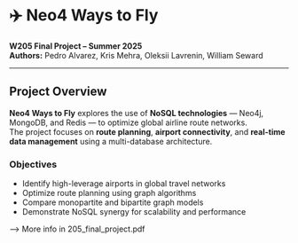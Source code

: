 # ✈️ Neo4 Ways to Fly

**W205 Final Project – Summer 2025**  
**Authors:** Pedro Alvarez, Kris Mehra, Oleksii Lavrenin, William Seward  

---

## Project Overview

**Neo4 Ways to Fly** explores the use of **NoSQL technologies** — Neo4j, MongoDB, and Redis — to optimize global airline route networks.  
The project focuses on **route planning**, **airport connectivity**, and **real-time data management** using a multi-database architecture.

### Objectives
- Identify high-leverage airports in global travel networks  
- Optimize route planning using graph algorithms  
- Compare monopartite and bipartite graph models  
- Demonstrate NoSQL synergy for scalability and performance

--> More info in 205_final_project.pdf
